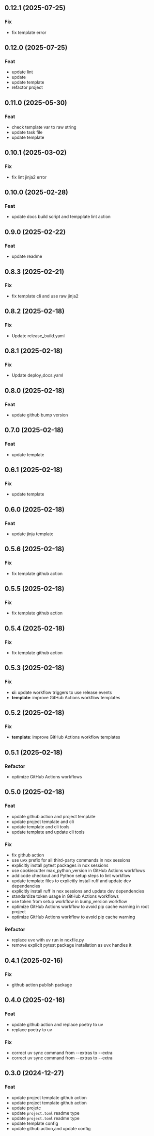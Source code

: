 ## 0.12.1 (2025-07-25)

### Fix

- fix template error

## 0.12.0 (2025-07-25)

### Feat

- update lint
- update
- update template
- refactor project

## 0.11.0 (2025-05-30)

### Feat

- check template var to raw string
- update task file
- update template

## 0.10.1 (2025-03-02)

### Fix

- fix lint jinja2 error

## 0.10.0 (2025-02-28)

### Feat

- update docs build script and tempplate lint action

## 0.9.0 (2025-02-22)

### Feat

- update readme

## 0.8.3 (2025-02-21)

### Fix

- fix template cli and use raw jinja2

## 0.8.2 (2025-02-18)

### Fix

- Update release_build.yaml

## 0.8.1 (2025-02-18)

### Fix

- Update deploy_docs.yaml

## 0.8.0 (2025-02-18)

### Feat

- update github bump version

## 0.7.0 (2025-02-18)

### Feat

- update template

## 0.6.1 (2025-02-18)

### Fix

- update template

## 0.6.0 (2025-02-18)

### Feat

- update jinja template

## 0.5.6 (2025-02-18)

### Fix

- fix template github action

## 0.5.5 (2025-02-18)

### Fix

- fix template github action

## 0.5.4 (2025-02-18)

### Fix

- fix template github action

## 0.5.3 (2025-02-18)

### Fix

- **ci**: update workflow triggers to use release events
- **template**: improve GitHub Actions workflow templates

## 0.5.2 (2025-02-18)

### Fix

- **template**: improve GitHub Actions workflow templates

## 0.5.1 (2025-02-18)

### Refactor

- optimize GitHub Actions workflows

## 0.5.0 (2025-02-18)

### Feat

- update github action and project template
- update project template and cli
- update template and cli tools
- update template and update cli tools

### Fix

- fix github action
- use uvx prefix for all third-party commands in nox sessions
- explicitly install pytest packages in nox sessions
- use cookiecutter max_python_version in GitHub Actions workflows
- add code checkout and Python setup steps to lint workflow
- update template files to explicitly install ruff and update dev dependencies
- explicitly install ruff in nox sessions and update dev dependencies
- standardize token usage in GitHub Actions workflows
- use token from setup workflow in bump_version workflow
- optimize GitHub Actions workflow to avoid pip cache warning in root project
- optimize GitHub Actions workflow to avoid pip cache warning

### Refactor

- replace uvx with uv run in noxfile.py
- remove explicit pytest package installation as uvx handles it

## 0.4.1 (2025-02-16)

### Fix

- github action publish package

## 0.4.0 (2025-02-16)

### Feat

- update github action and replace poetry to uv
- replace poetry to uv

### Fix

- correct uv sync command from --extras to --extra
- correct uv sync command from --extras to --extra

## 0.3.0 (2024-12-27)

### Feat

- update project template github action
- update project template github action
- update projetc
- update `project.toml` readme type
- update `project.toml` readme type
- update template config
- update github action,and update config
